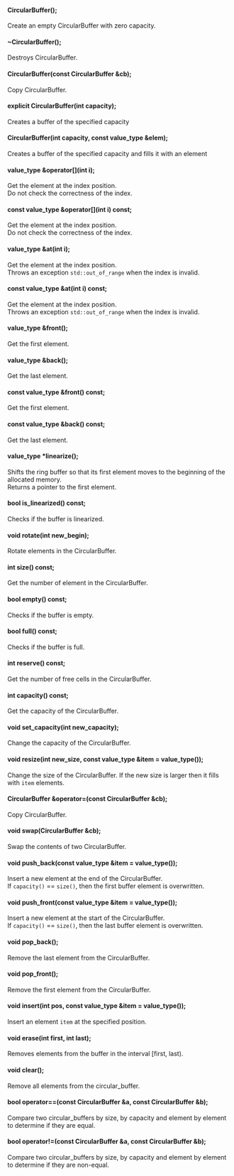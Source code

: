 #### CircularBuffer();
Create an empty CircularBuffer with zero capacity.

#### ~CircularBuffer();
Destroys CircularBuffer.

#### CircularBuffer(const CircularBuffer &cb);
Copy CircularBuffer.

#### explicit CircularBuffer(int capacity);
Creates a buffer of the specified capacity

#### CircularBuffer(int capacity, const value_type &elem);
Creates a buffer of the specified capacity and fills it with an element

#### value_type &operator[](int i);
Get the element at the index position. \
Do not check the correctness of the index.

#### const value_type &operator[](int i) const;
Get the element at the index position. \
Do not check the correctness of the index.

#### value_type &at(int i);
Get the element at the index position. \
Throws an exception ```std::out_of_range``` when the index is invalid.

#### const value_type &at(int i) const;
Get the element at the index position. \
Throws an exception ```std::out_of_range``` when the index is invalid.

#### value_type &front(); 
Get the first element.

#### value_type &back();  
Get the last element.

#### const value_type &front() const;
Get the first element.

#### const value_type &back() const;
Get the last element.

#### value_type *linearize();
Shifts the ring buffer so that its first element
moves to the beginning of the allocated memory. \
Returns a pointer to the first element.

#### bool is_linearized() const;
Checks if the buffer is linearized.

#### void rotate(int new_begin);
Rotate elements in the CircularBuffer.

#### int size() const;
Get the number of element in the CircularBuffer.

#### bool empty() const;
Checks if the buffer is empty.

#### bool full() const;
Checks if the buffer is full.

#### int reserve() const;
Get the number of free cells in the CircularBuffer.

#### int capacity() const;
Get the capacity of the CircularBuffer.

#### void set_capacity(int new_capacity);
Change the capacity of the CircularBuffer.

#### void resize(int new_size, const value_type &item = value_type());
Change the size of the CircularBuffer. If the new size is larger then it fills with ```item``` elements.

#### CircularBuffer &operator=(const CircularBuffer &cb);
Copy CircularBuffer.

#### void swap(CircularBuffer &cb);
Swap the contents of two CircularBuffer.

#### void push_back(const value_type &item = value_type());
Insert a new element at the end of the CircularBuffer. \
If ```capacity()``` == ```size()```, then
the first buffer element is overwritten.

#### void push_front(const value_type &item = value_type());
Insert a new element at the start of the CircularBuffer. \
If ```capacity()``` == ```size()```, then
the last buffer element is overwritten.
#### void pop_back();
Remove the last element from the CircularBuffer.

#### void pop_front();
Remove the first element from the CircularBuffer.


#### void insert(int pos, const value_type &item = value_type());
Insert an element ```item``` at the specified position.

#### void erase(int first, int last);
Removes elements from the buffer in the interval [first, last).

#### void clear();
Remove all elements from the circular_buffer.

#### bool operator==(const CircularBuffer &a, const CircularBuffer &b);
Compare two circular_buffers by size, by capacity and element by element to determine if they are equal.

#### bool operator!=(const CircularBuffer &a, const CircularBuffer &b);
Compare two circular_buffers by size, by capacity and element by element to determine if they are non-equal.